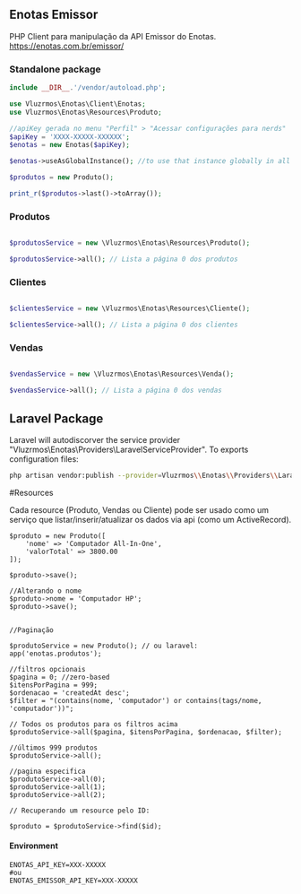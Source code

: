 ## Enotas Emissor

PHP Client para manipulação da API Emissor do Enotas. https://enotas.com.br/emissor/


### Standalone package
```php
include __DIR__.'/vendor/autoload.php';

use Vluzrmos\Enotas\Client\Enotas;
use Vluzrmos\Enotas\Resources\Produto;

//apiKey gerada no menu "Perfil" > "Acessar configurações para nerds"
$apiKey = 'XXXX-XXXXX-XXXXXX';
$enotas = new Enotas($apiKey);

$enotas->useAsGlobalInstance(); //to use that instance globally in all resources

$produtos = new Produto();

print_r($produtos->last()->toArray());
```

### Produtos

```php

$produtosService = new \Vluzrmos\Enotas\Resources\Produto();

$produtosService->all(); // Lista a página 0 dos produtos

```

### Clientes

```php

$clientesService = new \Vluzrmos\Enotas\Resources\Cliente();

$clientesService->all(); // Lista a página 0 dos clientes

```

### Vendas

```php

$vendasService = new \Vluzrmos\Enotas\Resources\Venda();

$vendasService->all(); // Lista a página 0 dos vendas

```


## Laravel Package

Laravel will autodiscorver the service provider "Vluzrmos\Enotas\Providers\LaravelServiceProvider".
To exports configuration files:

```bash
php artisan vendor:publish --provider=Vluzrmos\\Enotas\\Providers\\LaravelServiceProvider
```

#Resources

Cada resource (Produto, Vendas ou Cliente) pode ser usado como um serviço que listar/inserir/atualizar os dados via api (como um ActiveRecord).

```
$produto = new Produto([
    'nome' => 'Computador All-In-One',
    'valorTotal' => 3800.00
]);

$produto->save();

//Alterando o nome
$produto->nome = 'Computador HP';
$produto->save();


//Paginação

$produtoService = new Produto(); // ou laravel: app('enotas.produtos');

//filtros opcionais
$pagina = 0; //zero-based
$itensPorPagina = 999;
$ordenacao = 'createdAt desc';
$filter = "(contains(nome, 'computador') or contains(tags/nome, 'computador'))";

// Todos os produtos para os filtros acima
$produtoService->all($pagina, $itensPorPagina, $ordenacao, $filter);

//últimos 999 produtos
$produtoService->all();

//pagina especifica
$produtoService->all(0);
$produtoService->all(1);
$produtoService->all(2);

// Recuperando um resource pelo ID:

$produto = $produtoService->find($id);

```


#### Environment
```
ENOTAS_API_KEY=XXX-XXXXX 
#ou
ENOTAS_EMISSOR_API_KEY=XXX-XXXXX
```

